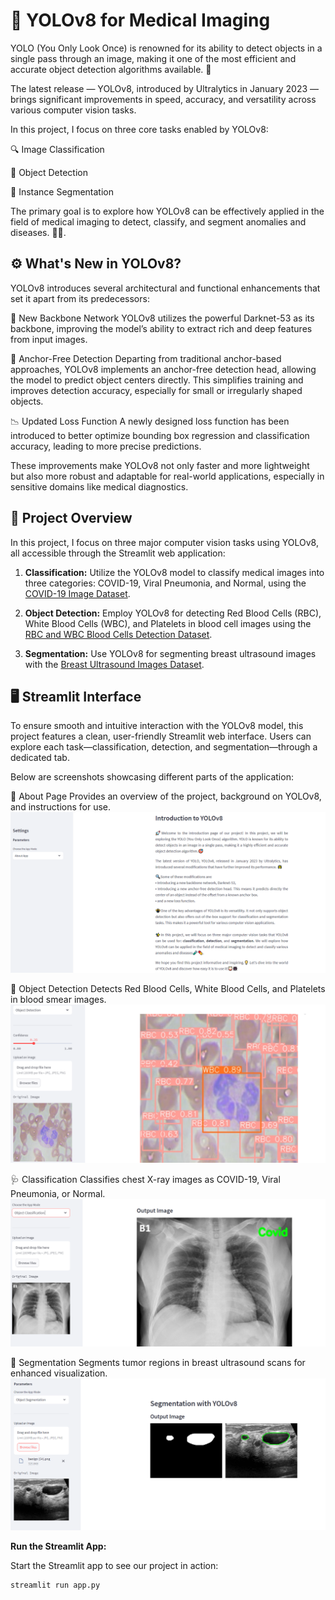 
# 🧠 YOLOv8 for Medical Imaging
YOLO (You Only Look Once) is renowned for its ability to detect objects in a single pass through an image, making it one of the most efficient and accurate object detection algorithms available. 🎯

The latest release — YOLOv8, introduced by Ultralytics in January 2023 — brings significant improvements in speed, accuracy, and versatility across various computer vision tasks.

In this project, I focus on three core tasks enabled by YOLOv8:

🔍 Image Classification

🧭 Object Detection

🩻 Instance Segmentation

The primary goal is to explore how YOLOv8 can be effectively applied in the field of medical imaging to detect, classify, and segment anomalies and diseases. 🧪💊.


## ⚙️ What's New in YOLOv8?
YOLOv8 introduces several architectural and functional enhancements that set it apart from its predecessors:

🧠 New Backbone Network
YOLOv8 utilizes the powerful Darknet-53 as its backbone, improving the model’s ability to extract rich and deep features from input images.

🎯 Anchor-Free Detection
Departing from traditional anchor-based approaches, YOLOv8 implements an anchor-free detection head, allowing the model to predict object centers directly. This simplifies training and improves detection accuracy, especially for small or irregularly shaped objects.

📉 Updated Loss Function
A newly designed loss function has been introduced to better optimize bounding box regression and classification accuracy, leading to more precise predictions.

These improvements make YOLOv8 not only faster and more lightweight but also more robust and adaptable for real-world applications, especially in sensitive domains like medical diagnostics.

## 🔬 Project Overview
In this project, I focus on three major computer vision tasks using YOLOv8, all accessible through the Streamlit web application:

1. **Classification:** Utilize the YOLOv8 model to classify medical images into three categories: COVID-19, Viral Pneumonia, and Normal, using the [COVID-19 Image 
Dataset](https://www.kaggle.com/datasets/pranavraikokte/covid19-image-dataset).

2. **Object Detection:** Employ YOLOv8 for detecting Red Blood Cells (RBC), White Blood Cells (WBC), and Platelets in blood cell images using the [RBC and WBC Blood Cells Detection 
Dataset](https://universe.roboflow.com/tfg-2nmge/yolo-yejbs).

3. **Segmentation:** Use YOLOv8 for segmenting breast ultrasound images with the [Breast Ultrasound Images Dataset](https://www.kaggle.com/datasets/aryashah2k/breast-ultrasound-images-dataset).

## 🖥️ Streamlit Interface
To ensure smooth and intuitive interaction with the YOLOv8 model, this project features a clean, user-friendly Streamlit web interface. Users can explore each task—classification, detection, and segmentation—through a dedicated tab.

Below are screenshots showcasing different parts of the application:

📘 About Page
Provides an overview of the project, background on YOLOv8, and instructions for use.
![About](https://github.com/WardahHaya/MEDICAL-IMAGING/blob/main/intro_ss.png)

🧭 Object Detection
Detects Red Blood Cells, White Blood Cells, and Platelets in blood smear images.
![Object](https://github.com/WardahHaya/MEDICAL-IMAGING/blob/main/detection_ss.png)

🩺 Classification
Classifies chest X-ray images as COVID-19, Viral Pneumonia, or Normal.
![Classification](https://github.com/WardahHaya/MEDICAL-IMAGING/blob/main/classification_ss.png)


🩻 Segmentation
Segments tumor regions in breast ultrasound scans for enhanced visualization.
![Segment](https://github.com/WardahHaya/MEDICAL-IMAGING/blob/main/segmentation_ss.png)


**Run the Streamlit App:**

Start the Streamlit app to see our project in action:
```bash
streamlit run app.py
```



